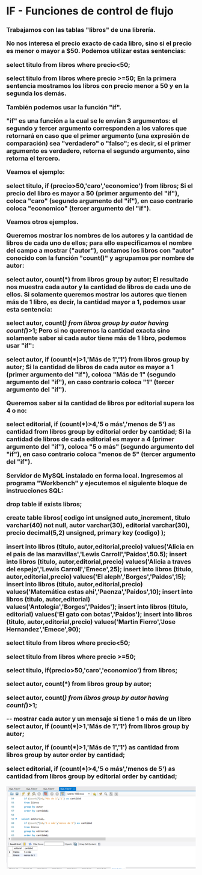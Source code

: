 <h1>IF - Funciones de control de flujo </h1>
<h3>Trabajamos con las tablas "libros" de una librería.

No nos interesa el precio exacto de cada libro, sino si el precio es menor o mayor a $50. Podemos utilizar estas sentencias:

 select titulo from libros
  where precio<50;

 select titulo from libros
  where precio >=50;
En la primera sentencia mostramos los libros con precio menor a 50 y en la segunda los demás.

También podemos usar la función "if".

"if" es una función a la cual se le envían 3 argumentos: el segundo y tercer argumento corresponden a los valores que retornará en caso que el primer argumento (una expresión de comparación) sea "verdadero" o "falso"; es decir, si el primer argumento es verdadero, retorna el segundo argumento, sino retorna el tercero.

Veamos el ejemplo:

 select titulo,
  if (precio>50,'caro','economico')
  from libros;
Si el precio del libro es mayor a 50 (primer argumento del "if"), coloca "caro" (segundo argumento del "if"), en caso contrario coloca "economico" (tercer argumento del "if").

Veamos otros ejemplos.

Queremos mostrar los nombres de los autores y la cantidad de libros de cada uno de ellos; para ello especificamos el nombre del campo a mostrar ("autor"), contamos los libros con "autor" conocido con la función "count()" y agrupamos por nombre de autor:

 select autor, count(*)
  from libros
  group by autor;
El resultado nos muestra cada autor y la cantidad de libros de cada uno de ellos. Si solamente queremos mostrar los autores que tienen más de 1 libro, es decir, la cantidad mayor a 1, podemos usar esta sentencia:

 select autor, count(*)
  from libros
  group by autor
  having count(*)>1;
Pero si no queremos la cantidad exacta sino solamente saber si cada autor tiene más de 1 libro, podemos usar "if":

 select autor,
  if (count(*)>1,'Más de 1','1')
  from libros
  group by autor;
Si la cantidad de libros de cada autor es mayor a 1 (primer argumento del "if"), coloca "Más de 1" (segundo argumento del "if"), en caso contrario coloca "1" (tercer argumento del "if").

Queremos saber si la cantidad de libros por editorial supera los 4 o no:

 select editorial,
  if (count(*)>4,'5 o más','menos de 5') as cantidad
  from libros
  group by editorial
  order by cantidad;
Si la cantidad de libros de cada editorial es mayor a 4 (primer argumento del "if"), coloca "5 o más" (segundo argumento del "if"), en caso contrario coloca "menos de 5" (tercer argumento del "if").

Servidor de MySQL instalado en forma local.
Ingresemos al programa "Workbench" y ejecutemos el siguiente bloque de instrucciones SQL:

drop table if exists libros;

create table libros(
  codigo int unsigned auto_increment,
  titulo varchar(40) not null,
  autor varchar(30),
  editorial varchar(30),
  precio decimal(5,2) unsigned,
  primary key (codigo)
 );

insert into libros (titulo, autor,editorial,precio)
  values('Alicia en el pais de las maravillas','Lewis Carroll','Paidos',50.5);
insert into libros (titulo, autor,editorial,precio)
  values('Alicia a traves del espejo','Lewis Carroll','Emece',25);
insert into libros (titulo, autor,editorial,precio) 
  values('El aleph','Borges','Paidos',15);
insert into libros (titulo, autor,editorial,precio)
  values('Matemática estas ahi','Paenza','Paidos',10);
insert into libros (titulo, autor,editorial)
  values('Antologia','Borges','Paidos');
insert into libros (titulo, editorial)
  values('El gato con botas','Paidos');
insert into libros (titulo, autor,editorial,precio)
  values('Martin Fierro','Jose Hernandez','Emece',90);

select titulo from libros
  where precio<50;

select titulo from libros
  where precio >=50;

select titulo,
  if(precio>50,'caro','economico')
  from libros;

select autor, count(*)
  from libros
  group by autor;

select autor, count(*)
  from libros
  group by autor
  having count(*)>1;

-- mostrar cada autor y un mensaje si tiene 1 o más de un libro
select autor,
  if (count(*)>1,'Más de 1','1')
  from libros
  group by autor;

select autor,
  if (count(*)>1,'Más de 1','1') as cantidad
  from libros
  group by autor
  order by cantidad;

select editorial,
  if (count(*)>4,'5 o más','menos de 5') as cantidad
  from libros
  group by editorial
  order by cantidad; </h3>

  <img src="../Arbi/preguntas-if.png ">